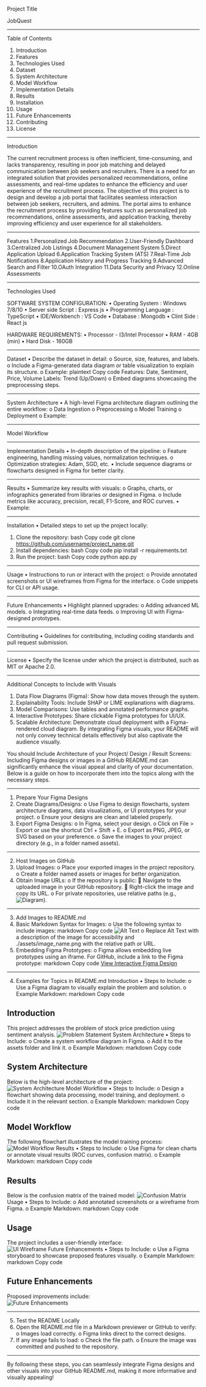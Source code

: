 Project Title

JobQuest
_______________________________________
Table of Contents
1.	Introduction
2.	Features
3.	Technologies Used
4.	Dataset
5.	System Architecture
6.	Model Workflow
7.	Implementation Details
8.	Results
9.	Installation
10.	Usage
11.	Future Enhancements
12.	Contributing
13.	License
________________________________________
Introduction

The current recruitment process is often inefficient, time-consuming, and lacks transparency, resulting in poor job matching and delayed communication between job seekers and recruiters. There is a need for an integrated solution that provides personalized recommendations, online assessments, and real-time updates to enhance the efficiency and user experience of the recruitment process.
           The objective of this project is to design and develop a job portal that facilitates seamless interaction between job seekers, recruiters, and admins. The portal aims to enhance the recruitment process by providing features such as personalized job recommendations, online assessments, and application tracking, thereby improving efficiency and user experience for all stakeholders.

________________________________________
Features
1.Personalized Job Recommendation
2.User-Friendly Dashboard
3.Centralized Job Listings
4.Document Management System
5.Direct Application Upload
6.Application Tracking System (ATS)
7.Real-Time Job Notifications
8.Application History and Progress Tracking
9.Advanced Search and Filter
10.OAuth Integration
11.Data Security and Privacy
12.Online Assessments
________________________________________
Technologies Used

SOFTWARE SYSTEM CONFIGURATION:
•	Operating System		:  Windows 7/8/10
•	Server side Script		:  Express js
•	Programming Language	:  TypeScript
•	IDE/Workbench		    :  VS Code
•	Database			    :  Mongodb
•	Clint Side              :  React js

HARDWARE REQUIREMENTS:
•	Processor            	 -    I3/Intel Processor
•	RAM                      -    4GB (min)
•	Hard Disk                -   160GB



________________________________________
Dataset
•	Describe the dataset in detail:
o	Source, size, features, and labels.
o	Include a Figma-generated data diagram or table visualization to explain its structure.
o	Example:
plaintext
Copy code
Features: Date, Sentiment, Price, Volume
Labels: Trend (Up/Down)
o	Embed diagrams showcasing the preprocessing steps.
________________________________________
System Architecture
•	A high-level Figma architecture diagram outlining the entire workflow:
o	Data Ingestion
o	Preprocessing
o	Model Training
o	Deployment
o	Example:
________________________________________
Model Workflow



________________________________________
Implementation Details
•	In-depth description of the pipeline:
o	Feature engineering, handling missing values, normalization techniques.
o	Optimization strategies: Adam, SGD, etc.
•	Include sequence diagrams or flowcharts designed in Figma for better clarity.
________________________________________
Results
•	Summarize key results with visuals:
o	Graphs, charts, or infographics generated from libraries or designed in Figma.
o	Include metrics like accuracy, precision, recall, F1-Score, and ROC curves.
•	Example:
________________________________________
Installation
•	Detailed steps to set up the project locally:
1.	Clone the repository:
bash
Copy code
git clone https://github.com/username/project_name.git  
2.	Install dependencies:
bash
Copy code
pip install -r requirements.txt  
3.	Run the project:
bash
Copy code
python app.py  
________________________________________
Usage
•	Instructions to run or interact with the project:
o	Provide annotated screenshots or UI wireframes from Figma for the interface.
o	Code snippets for CLI or API usage.
________________________________________
Future Enhancements
•	Highlight planned upgrades:
o	Adding advanced ML models.
o	Integrating real-time data feeds.
o	Improving UI with Figma-designed prototypes.
________________________________________
Contributing
•	Guidelines for contributing, including coding standards and pull request submission.
________________________________________
License
•	Specify the license under which the project is distributed, such as MIT or Apache 2.0.
________________________________________
Additional Concepts to Include with Visuals
1.	Data Flow Diagrams (Figma): Show how data moves through the system.
2.	Explainability Tools: Include SHAP or LIME explanations with diagrams.
3.	Model Comparisons: Use tables and annotated performance graphs.
4.	Interactive Prototypes: Share clickable Figma prototypes for UI/UX.
5.	Scalable Architecture: Demonstrate cloud deployment with a Figma-rendered cloud diagram.
By integrating Figma visuals, your README will not only convey technical details effectively but also captivate the audience visually.







You should Include Architecture of your Project/ Design  / Result Screens:
Including Figma designs or images in a GitHub README.md can significantly enhance the visual appeal and clarity of your documentation. Below is a guide on how to incorporate them into the topics along with the necessary steps.
________________________________________
1. Prepare Your Figma Designs
1.	Create Diagrams/Designs:
o	Use Figma to design flowcharts, system architecture diagrams, data visualizations, or UI prototypes for your project.
o	Ensure your designs are clean and labeled properly.
2.	Export Figma Designs:
o	In Figma, select your design.
o	Click on File > Export or use the shortcut Ctrl + Shift + E.
o	Export as PNG, JPEG, or SVG based on your preference.
o	Save the images to your project directory (e.g., in a folder named assets).
________________________________________
2. Host Images on GitHub
1.	Upload Images:
o	Place your exported images in the project repository.
o	Create a folder named assets or images for better organization.
2.	Obtain Image URLs:
o	If the repository is public:
	Navigate to the uploaded image in your GitHub repository.
	Right-click the image and copy its URL.
o	For private repositories, use relative paths (e.g., ![Diagram](./assets/diagram.png)).
________________________________________
3. Add Images to README.md
1.	Basic Markdown Syntax for Images:
o	Use the following syntax to include images:
markdown
Copy code
![Alt Text](./assets/image_name.png)
o	Replace Alt Text with a description of the image for accessibility and ./assets/image_name.png with the relative path or URL.
2.	Embedding Figma Prototypes:
o	Figma allows embedding live prototypes using an iframe. For GitHub, include a link to the Figma prototype:
markdown
Copy code
[View Interactive Figma Design](https://figma.com/file/your-file-link)
________________________________________
4. Examples for Topics in README.md
Introduction
•	Steps to Include:
o	Use a Figma diagram to visually explain the problem and solution.
o	Example Markdown:
markdown
Copy code
## Introduction
This project addresses the problem of stock price prediction using sentiment analysis.
![Problem Statement](./assets/problem_statement.png)
System Architecture
•	Steps to Include:
o	Create a system workflow diagram in Figma.
o	Add it to the assets folder and link it.
o	Example Markdown:
markdown
Copy code
## System Architecture
Below is the high-level architecture of the project:  
![System Architecture](./assets/system_architecture.png)
Model Workflow
•	Steps to Include:
o	Design a flowchart showing data processing, model training, and deployment.
o	Include it in the relevant section.
o	Example Markdown:
markdown
Copy code
## Model Workflow
The following flowchart illustrates the model training process:
![Model Workflow](./assets/model_workflow.png)
Results
•	Steps to Include:
o	Use Figma for clean charts or annotate visual results (ROC curves, confusion matrix).
o	Example Markdown:
markdown
Copy code
## Results
Below is the confusion matrix of the trained model:
![Confusion Matrix](./assets/confusion_matrix.png)
Usage
•	Steps to Include:
o	Add annotated screenshots or a wireframe from Figma.
o	Example Markdown:
markdown
Copy code
## Usage
The project includes a user-friendly interface:  
![UI Wireframe](./assets/ui_wireframe.png)
Future Enhancements
•	Steps to Include:
o	Use a Figma storyboard to showcase proposed features visually.
o	Example Markdown:
markdown
Copy code
## Future Enhancements
Proposed improvements include:  
![Future Enhancements](./assets/future_enhancements.png)
________________________________________
5. Test the README Locally
1.	Open the README.md file in a Markdown previewer or GitHub to verify:
o	Images load correctly.
o	Figma links direct to the correct designs.
2.	If any image fails to load:
o	Check the file path.
o	Ensure the image was committed and pushed to the repository.
________________________________________
By following these steps, you can seamlessly integrate Figma designs and other visuals into your GitHub README.md, making it more informative and visually appealing!



